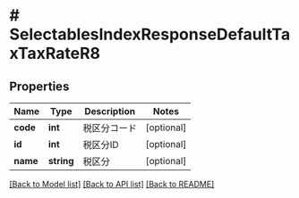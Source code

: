 # # SelectablesIndexResponseDefaultTaxTaxRateR8

## Properties

Name | Type | Description | Notes
------------ | ------------- | ------------- | -------------
**code** | **int** | 税区分コード | [optional]
**id** | **int** | 税区分ID | [optional]
**name** | **string** | 税区分 | [optional]

[[Back to Model list]](../../README.md#models) [[Back to API list]](../../README.md#endpoints) [[Back to README]](../../README.md)
